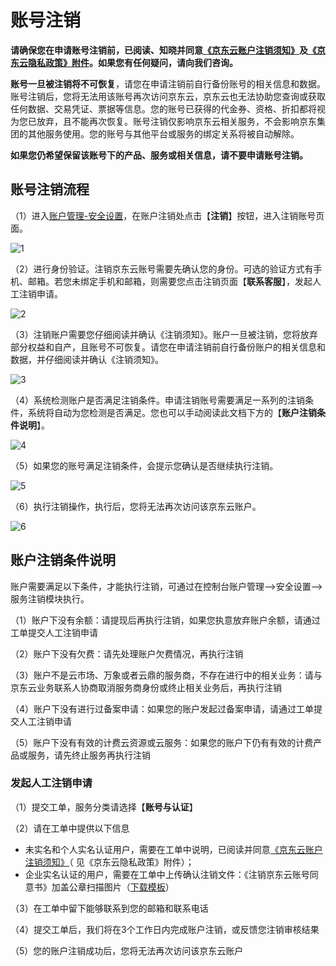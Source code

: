 # 账号注销
**请确保您在申请账号注销前，已阅读、知晓并同意[《京东云账户注销须知》](https://docs.jdcloud.com/cn/account-management/account-revocation-notice)及[《京东云隐私政策》附件](https://docs.jdcloud.com/cn/platform-agreement/privacy-policy)。如果您有任何疑问，请向我们咨询。**

**账号一旦被注销将不可恢复**，请您在申请注销前自行备份账号的相关信息和数据。账号注销后，您将无法用该账号再次访问京东云，京东云也无法协助您查询或获取任何数据、交易凭证、票据等信息。您的账号已获得的代金券、资格、折扣都将视为您已放弃，且不能再次恢复。账号注销仅影响京东云相关服务，不会影响京东集团的其他服务使用。您的账号与其他平台或服务的绑定关系将被自动解除。

**如果您仍希望保留该账号下的产品、服务或相关信息，请不要申请账号注销。**

## 账号注销流程

（1）进入[账户管理-安全设置](https://uc.jdcloud.com/account/security-settings)，在账户注销处点击【**注销**】按钮，进入注销账号页面。

![1](../../../image/User/Account-Mgmt/Revocation/1.png)

（2）进行身份验证。注销京东云账号需要先确认您的身份。可选的验证方式有手机、邮箱。若您未绑定手机和邮箱，则需要您点击注销页面【**联系客服**】，发起人工注销申请。

![2](../../../image/User/Account-Mgmt/Revocation/2.png)

（3）注销账户需要您仔细阅读并确认《注销须知》。账户一旦被注销，您将放弃部分权益和自产，且账号不可恢复。请您在申请注销前自行备份账户的相关信息和数据，并仔细阅读并确认《注销须知》。

![3](../../../image/User/Account-Mgmt/Revocation/phone2.png)

（4）系统检测账户是否满足注销条件。申请注销账号需要满足一系列的注销条件，系统将自动为您检测是否满足。您也可以手动阅读此文档下方的【**账户注销条件说明**】。

![4](../../../image/User/Account-Mgmt/4-checking.png)

（5）如果您的账号满足注销条件，会提示您确认是否继续执行注销。

![5](../../../image/User/Account-Mgmt/Revocation/phone3.png)

（6）执行注销操作，执行后，您将无法再次访问该京东云账户。

![6](../../../image/User/Account-Mgmt/Revocation/3.png)

## 账户注销条件说明

账户需要满足以下条件，才能执行注销，可通过在控制台账户管理-->安全设置-->服务注销模块执行。

（1）账户下没有余额：请提现后再执行注销，如果您执意放弃账户余额，请通过工单提交人工注销申请

（2）账户下没有欠费：请先处理账户欠费情况，再执行注销

（3）账户不是云市场、万象或者云鼎的服务商，不存在进行中的相关业务：请与京东云业务联系人协商取消服务商身份或终止相关业务后，再执行注销

（4）账户下没有进行过备案申请：如果您的账户发起过备案申请，请通过工单提交人工注销申请

（5）账户下没有有效的计费云资源或云服务：如果您的账户下仍有有效的计费产品或服务，请先终止服务再执行注销

### 发起人工注销申请

（1）提交工单，服务分类请选择【**账号与认证**】

（2）请在工单中提供以下信息

* 未实名和个人实名认证用户，需要在工单中说明，已阅读并同意[《京东云账户注销须知》](https://docs.jdcloud.com/platform-agreement/privacy-policy)（ 见《京东云隐私政策》附件）；
* 企业实名认证的用户，需要在工单中上传确认注销文件：《注销京东云账号同意书》加盖公章扫描图片（[下载模板](https://docs-downloads.oss.cn-north-1.jcloudcs.com/%25E6%25B3%25A8%25E9%2594%2580%25E4%25BA%25AC%25E4%25B8%259C%25E4%25BA%2591%25E8%25B4%25A6%25E5%258F%25B7%25E5%2590%258C%25E6%2584%258F%25E4%25B9%25A6.docx)）

（3）在工单中留下能够联系到您的邮箱和联系电话

（4）提交工单后，我们将在3个工作日内完成账户注销，或反馈您注销审核结果

（5）您的账户注销成功后，您将无法再次访问该京东云账户
